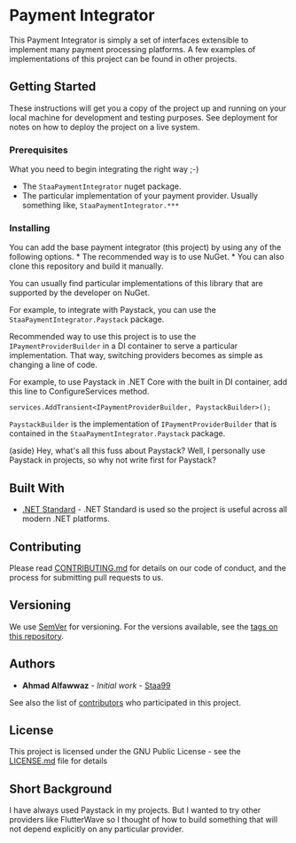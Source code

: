 # Payment Integrator

This Payment Integrator is simply a set of interfaces extensible to implement many payment processing platforms. A few examples of implementations of this project can be found in other projects.

## Getting Started

These instructions will get you a copy of the project up and running on your local machine for development and testing purposes. See deployment for notes on how to deploy the project on a live system.

### Prerequisites

What you need to begin integrating the right way ;-)

* The `StaaPaymentIntegrator` nuget package.
* The particular implementation of your payment provider. Usually something like, `StaaPaymentIntegrator.***`

### Installing

You can add the base payment integrator (this project) by using any of the following options.
    * The recommended way is to use NuGet.
    * You can also clone this repository and build it manually.

You can usually find particular implementations of this library that are supported by the developer on NuGet.

For example, to integrate with Paystack, you can use the `StaaPaymentIntegrator.Paystack` package.

Recommended way to use this project is to use the `IPaymentProviderBuilder` in a DI container to serve a particular implementation. That way, switching providers becomes as simple as changing a line of code.

For example, to use Paystack in .NET Core with the built in DI container, add this line to ConfigureServices method.

`services.AddTransient<IPaymentProviderBuilder, PaystackBuilder>();`

`PaystackBuilder` is the implementation of `IPaymentProviderBuilder` that is contained in the `StaaPaymentIntegrator.Paystack` package.

(aside)
Hey, what's all this fuss about Paystack? Well, I personally use Paystack in projects, so why not write first for Paystack?

## Built With

* [.NET Standard](https://docs.microsoft.com/en-us/dotnet/standard/net-standard) - .NET Standard is used so the project is useful across all modern .NET platforms.

## Contributing

Please read [CONTRIBUTING.md](https://gist.github.com/PurpleBooth/b24679402957c63ec426) for details on our code of conduct, and the process for submitting pull requests to us.

## Versioning

We use [SemVer](http://semver.org/) for versioning. For the versions available, see the [tags on this repository](https://github.com/staa99/payment-integrator/tags). 

## Authors

* **Ahmad Alfawwaz** - *Initial work* - [Staa99](https://github.com/staa99)

See also the list of [contributors](https://github.com/staa99/payment-integrator/contributors) who participated in this project.

## License

This project is licensed under the GNU Public License - see the [LICENSE.md](LICENSE.md) file for details

## Short Background

I have always used Paystack in my projects. But I wanted to try other providers like FlutterWave so I thought of how to build something that will not depend explicitly on any particular provider.
